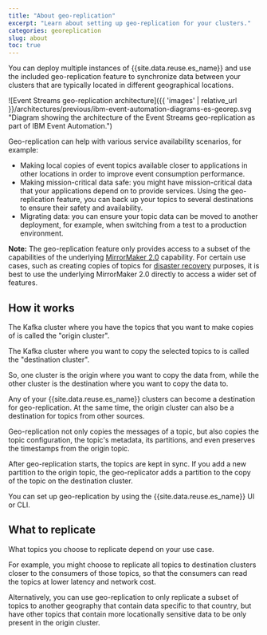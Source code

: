 ```yaml
---
title: "About geo-replication"
excerpt: "Learn about setting up geo-replication for your clusters."
categories: georeplication
slug: about
toc: true
---
```


You can deploy multiple instances of {{site.data.reuse.es_name}} and use the included geo-replication feature to synchronize data between your clusters that are typically located in different geographical locations. 

![Event Streams geo-replication architecture]({{ 'images' | relative_url }}/architectures/previous/ibm-event-automation-diagrams-es-georep.svg "Diagram showing the architecture of the Event Streams geo-replication as part of IBM Event Automation.")

Geo-replication can help with various service availability scenarios, for example:

* Making local copies of event topics available closer to applications in other locations in order to improve event consumption performance.
* Making mission-critical data safe: you might have mission-critical data that your applications depend on to provide services. Using the geo-replication feature, you can back up your topics to several destinations to ensure their safety and availability.
* Migrating data: you can ensure your topic data can be moved to another deployment, for example, when switching from a test to a production environment.

**Note:** The geo-replication feature only provides access to a subset of the capabilities of the underlying [MirrorMaker 2.0](../../mirroring/mirrormaker) capability. For certain use cases, such as creating copies of topics for [disaster recovery](../../installing/disaster-recovery) purposes, it is best to use the underlying MirrorMaker 2.0 directly to access a wider set of features. 

## How it works

The Kafka cluster where you have the topics that you want to make copies of is called the "origin cluster".

The Kafka cluster where you want to copy the selected topics to is called the "destination cluster".

So, one cluster is the origin where you want to copy the data from, while the other cluster is the destination where you want to copy the data to.

Any of your {{site.data.reuse.es_name}} clusters can become a destination for geo-replication. At the same time, the origin cluster can also be a destination for topics from other sources.

Geo-replication not only copies the messages of a topic, but also copies the topic configuration, the topic's metadata, its partitions, and even preserves the timestamps from the origin topic.

After geo-replication starts, the topics are kept in sync. If you add a new partition to the origin topic, the geo-replicator adds a partition to the copy of the topic on the destination cluster.

You can set up geo-replication by using the {{site.data.reuse.es_name}} UI or CLI.

## What to replicate

What topics you choose to replicate depend on your use case. 

For example, you might choose to replicate all topics to destination clusters closer to the consumers of those topics, so that the consumers can read the topics at lower latency and network cost. 

Alternatively, you can use geo-replication to only replicate a subset of topics to another geography that contain data specific to that country, but have other topics that contain more locationally sensitive data to be only present in the origin cluster. 
